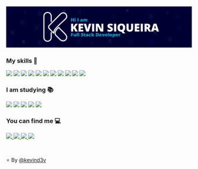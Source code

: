 <p align="center">
  <img src="./assets/Card.png" 
  alt="Kevin Siqueira - Full Stack Developer" />
</p>

### My skills 🚀

<p>
<img src="https://img.shields.io/badge/HTML5-E34F26?style=for-the-badge&logo=html5&logoColor=white" height="25"/>
<img src="https://img.shields.io/badge/CSS3-1572B6?style=for-the-badge&logo=css3&logoColor=white" height="25"/>
<img src="https://img.shields.io/badge/PHP-02569B?style=for-the-badge&logo=php&logoColor=white" height="25"/>
<img src="https://img.shields.io/badge/JavaScript-F7DF1E?style=for-the-badge&logo=javascript&logoColor=black" height="25"/>
<img src="https://img.shields.io/badge/Node.js-43853D?style=for-the-badge&logo=node.js&logoColor=white" height="25"/>
<img src="https://img.shields.io/badge/-MySQL-F29111?style=for-the-badge&logo=mysql&logoColor=white" height="25"/>
<img src="https://img.shields.io/badge/Bootstrap-563D7C?style=for-the-badge&logo=bootstrap&logoColor=white" height="25"/>
<img src="https://img.shields.io/badge/jQuery-0769AD?style=for-the-badge&logo=jquery&logoColor=white" height="25"/>
<img src="http://img.shields.io/badge/-Git-F1502F?style=for-the-badge&logo=jquery&logoColor=white" height="25"/>
<img src="http://img.shields.io/badge/-Github-000000?style=for-the-badge&logo=github&logoColor=white" height="25"/>
<img src="http://img.shields.io/badge/-VS%20Code-007ACC?style=for-the-badge&logo=visual%20studio%20code&logoColor=white" height="25"/>
</p>

### I am studying 📚

<p>
<img src="https://img.shields.io/badge/laravel-EB4D43?style=for-the-badge&logo=laravel&logoColor=white" height="25"/>
<img src="https://img.shields.io/badge/sass-%23E4405F?style=for-the-badge&logo=sass&logoColor=white" height="25"/>
<img src="https://img.shields.io/badge/React-20232A?style=for-the-badge&logo=react&logoColor=61DAFB" height="25"/>
<img src="https://img.shields.io/badge/-flutter-29B0EE?style=for-the-badge&logo=flutter&logoColor=white" height="25"/>
<img src="https://img.shields.io/badge/-MongoDB-4DB33D?style=for-the-badge&logo=mongodb&logoColor=FFFFFF" height="25"/>
</p>

### You can find me 💻

<p>
<a href="mailto:kevinsiqueira.dev@gmail.com" alt="E-mail" target="_blank">
    <img src="https://img.shields.io/badge/-Gmail-c14438?style=for-the-badge&logo=Gmail&logoColor=white" />
</a>

<a href="https://www.linkedin.com/in/kevinssiqueira/" alt="LinkedIn" target="_blank">
    <img src="https://img.shields.io/badge/-LinkedIn-blue?style=for-the-badge&logo=Linkedin&logoColor=white" />
</a>

<a href="https://www.instagram.com/kevind3v/" alt="Instagram" target="_blank">
    <img src="https://img.shields.io/badge/-Instagram-%23E4405F?style=for-the-badge&logo=Instagram&logoColor=white" />
</a>

<a href="https://kevinsiqueira.vercel.app" alt="Instagram" target="_blank">
    <img src="https://img.shields.io/badge/-portf%C3%B3lio-black?style=for-the-badge&logo=vercel&logoColor=white" />
</a>
</p>

<br/>

⭐️ By [@kevind3v](https://github.com/kevind3v)
